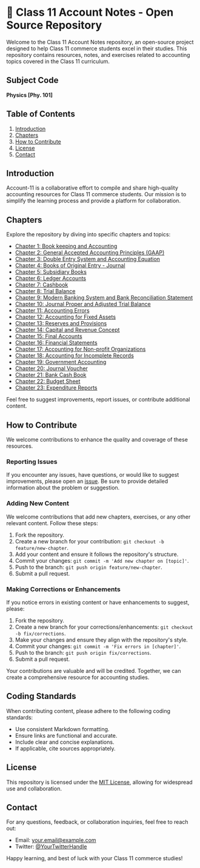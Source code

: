 # 📘 Class 11 Account Notes - Open Source Repository

Welcome to the Class 11 Account Notes repository, an open-source project designed to help Class 11 commerce students excel in their studies. This repository contains resources, notes, and exercises related to accounting topics covered in the Class 11 curriculum.

## Subject Code

**Physics [Phy. 101]**

## Table of Contents

1. [Introduction](#introduction)
2. [Chapters](#chapters)
3. [How to Contribute](#how-to-contribute)
4. [License](#license)
5. [Contact](#contact)

## Introduction

Account-11 is a collaborative effort to compile and share high-quality accounting resources for Class 11 commerce students. Our mission is to simplify the learning process and provide a platform for collaboration.

## Chapters

Explore the repository by diving into specific chapters and topics:

-  [Chapter 1: Book keeping and Accounting](./chapters/chapter-1.md)
-  [Chapter 2: General Accepted Accounting Principles (GAAP)](./chapters/chapter-2.md)
-  [Chapter 3: Double Entry System and Accounting Equation](./chapters/chapter-3.md)
-  [Chapter 4: Books of Original Entry - Journal](./chapters/chapter-4.md)
-  [Chapter 5: Subsidiary Books](./chapters/chapter-5.md)
-  [Chapter 6: Ledger Accounts](./chapters/chapter-6.md)
-  [Chapter 7: Cashbook](./chapters/chapter-7.md)
-  [Chapter 8: Trial Balance](./chapters/chapter-8.md)
-  [Chapter 9: Modern Banking System and Bank Reconciliation Statement](./chapters/chapter-9.md)
-  [Chapter 10: Journal Proper and Adjusted Trial Balance](./chapters/chapter-10.md)
-  [Chapter 11: Accounting Errors](./chapters/chapter-11.md)
-  [Chapter 12: Accounting for Fixed Assets](./chapters/chapter-12.md)
-  [Chapter 13: Reserves and Provisions](./chapters/chapter-13.md)
-  [Chapter 14: Capital and Revenue Concept](./chapters/chapter-14.md)
-  [Chapter 15: Final Accounts](./chapters/chapter-15.md)
-  [Chapter 16: Financial Statements](./chapters/chapter-16.md)
-  [Chapter 17: Accounting for Non-profit Organizations](./chapters/chapter-17.md)
-  [Chapter 18: Accounting for Incomplete Records](./chapters/chapter-18.md)
-  [Chapter 19: Government Accounting](./chapters/chapter-19.md)
-  [Chapter 20: Journal Voucher](./chapters/chapter-20.md)
-  [Chapter 21: Bank Cash Book](./chapters/chapter-21.md)
-  [Chapter 22: Budget Sheet](./chapters/chapter-22.md)
-  [Chapter 23: Expenditure Reports](./chapters/chapter-23.md)

Feel free to suggest improvements, report issues, or contribute additional content.

## How to Contribute

We welcome contributions to enhance the quality and coverage of these resources.

### Reporting Issues

If you encounter any issues, have questions, or would like to suggest improvements, please open an [issue](../../issues). Be sure to provide detailed information about the problem or suggestion.

### Adding New Content

We welcome contributions that add new chapters, exercises, or any other relevant content. Follow these steps:

1. Fork the repository.
2. Create a new branch for your contribution: `git checkout -b feature/new-chapter`.
3. Add your content and ensure it follows the repository's structure.
4. Commit your changes: `git commit -m 'Add new chapter on [topic]'`.
5. Push to the branch: `git push origin feature/new-chapter`.
6. Submit a pull request.

### Making Corrections or Enhancements

If you notice errors in existing content or have enhancements to suggest, please:

1. Fork the repository.
2. Create a new branch for your corrections/enhancements: `git checkout -b fix/corrections`.
3. Make your changes and ensure they align with the repository's style.
4. Commit your changes: `git commit -m 'Fix errors in [chapter]'`.
5. Push to the branch: `git push origin fix/corrections`.
6. Submit a pull request.

Your contributions are valuable and will be credited. Together, we can create a comprehensive resource for accounting studies.

## Coding Standards

When contributing content, please adhere to the following coding standards:

-  Use consistent Markdown formatting.
-  Ensure links are functional and accurate.
-  Include clear and concise explanations.
-  If applicable, cite sources appropriately.

## License

This repository is licensed under the [MIT License](./LICENSE), allowing for widespread use and collaboration.

## Contact

For any questions, feedback, or collaboration inquiries, feel free to reach out:

-  Email: your.email@example.com
-  Twitter: [@YourTwitterHandle](https://twitter.com/YourTwitterHandle)

Happy learning, and best of luck with your Class 11 commerce studies!
